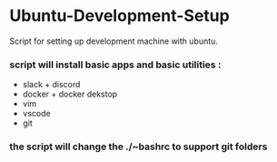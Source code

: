 # Ubuntu-Development-Setup
Script for setting up development machine with ubuntu.

### script will install basic apps and basic utilities :
- slack + discord 
- docker + docker dekstop
- vim
- vscode
- git


### the script will change the ./~bashrc to support git folders
